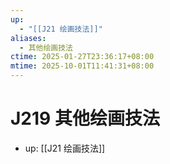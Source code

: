 ```yaml
---
up:
  - "[[J21 绘画技法]]"
aliases:
  - 其他绘画技法
ctime: 2025-01-27T23:36:17+08:00
mtime: 2025-10-01T11:41:31+08:00
---
```


# J219 其他绘画技法

- up: [[J21 绘画技法]]
